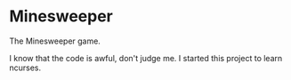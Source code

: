 # Minesweeper
The Minesweeper game.

I know that the code is awful, don't judge me.
I started this project to learn ncurses.
